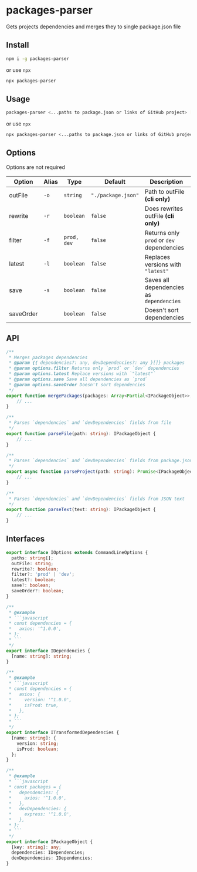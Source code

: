# packages-parser
Gets projects dependencies and merges they to single package.json file

## Install
```bash
npm i -g packages-parser
```
or use `npx`
```bash
npx packages-parser
```

## Usage
```bash
packages-parser <...paths to package.json or links of GitHub project> [options]
```
or use `npx`
```bash
npx packages-parser <...paths to package.json or links of GitHub project> [options]
```

## Options
Options are not required

| Option    | Alias | Type        | Default            | Description                               |
| --------- | ----- | ----------- | ------------------ | ----------------------------------------- |
| outFile   | `-o`  | `string`    | `"./package.json"` | Path to outFile  __(cli only)__           |
| rewrite   | `-r`  | `boolean`   | `false`            | Does rewrites outFile __(cli only)__      |
| filter    | `-f`  | `prod, dev` | `false`            | Returns only `prod` or `dev` dependencies |
| latest    | `-l`  | `boolean`   | `false`            | Replaces versions with `"latest"`         |
| save      | `-s`  | `boolean`   | `false`            | Saves all dependencies as `dependencies`  |
| saveOrder |       | `boolean`   | `false`            | Doesn't sort dependencies                 |

## API
```ts
/**
 * Merges packages dependencies
 * @param {{ dependencies?: any, devDependencies?: any }[]} packages
 * @param options.filter Returns only `prod` or `dev` dependencies
 * @param options.latest Replace versions with `"latest"`
 * @param options.save Save all dependencies as `prod`
 * @param options.saveOrder Doesn't sort dependencies
 */
export function mergePackages(packages: Array<Partial<IPackageObject>>, options: Partial<IOptions> = {}) {
	// ...
}

/**
 * Parses `dependencies` and `devDependencies` fields from file
 */
export function parseFile(path: string): IPackageObject {
	// ...
}

/**
 * Parses `dependencies` and `devDependencies` fields from package.json of GitHub project.
 */
export async function parseProject(path: string): Promise<IPackageObject> {
	// ...
}

/**
 * Parses `dependencies` and `devDependencies` fields from JSON text
 */
export function parseText(text: string): IPackageObject {
	// ...
}
```

## Interfaces
```ts
export interface IOptions extends CommandLineOptions {
  paths: string[];
  outFile: string;
  rewrite?: boolean;
  filter?: 'prod' | 'dev';
  latest?: boolean;
  save?: boolean;
  saveOrder?: boolean;
}

/**
 * @example
 * ```javascript
 * const dependencies = {
 *   axios: '^1.0.0',
 * };
 * ```
 */
export interface IDependencies {
  [name: string]: string;
}

/**
 * @example
 * ```javascript
 * const dependencies = {
 *   axios: {
 *     version: '^1.0.0',
 *     isProd: true,
 *   },
 * };
 * ```
 */
export interface ITransformedDependencies {
  [name: string]: {
    version: string;
    isProd: boolean;
  };
}

/**
 * @example
 * ```javascript
 * const packages = {
 *   dependencies: {
 *     axios: '^1.0.0',
 *   },
 *   devDependencies: {
 *     express: '^1.0.0',
 *   },
 * };
 * ```
 */
export interface IPackageObject {
  [key: string]: any;
  dependencies: IDependencies;
  devDependencies: IDependencies;
}
```